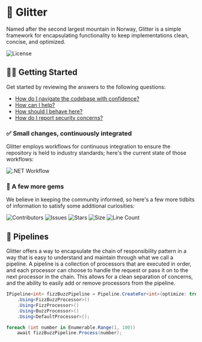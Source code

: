 # 🗻 Glitter

Named after the second largest mountain in Norway, Glitter is a simple framework for encapsulating functionality to keep implementations clean, concise, and optimized.

![License](https://img.shields.io/github/license/tacosontitan/Glitter?logo=github&style=for-the-badge)

## 💁‍♀️ Getting Started

Get started by reviewing the answers to the following questions:

- [How do I navigate the codebase with confidence?](http://glitter.tacosontitan.com)
- [How can I help?](./CONTRIBUTING.md)
- [How should I behave here?](./CODE_OF_CONDUCT.md)
- [How do I report security concerns?](./SECURITY.md)

### ✅ Small changes, continuously integrated

Glitter employs workflows for continuous integration to ensure the repository is held to industry standards; here's the current state of those workflows:

![.NET Workflow](https://img.shields.io/github/actions/workflow/status/tacosontitan/Glitter/dotnet.yml?label=Build%20and%20Test&logo=dotnet&style=for-the-badge)

### 💎 A few more gems

We believe in keeping the community informed, so here's a few more tidbits of information to satisfy some additional curiosities:

![Contributors](https://img.shields.io/github/contributors/tacosontitan/Glitter?logo=github&style=for-the-badge)
![Issues](https://img.shields.io/github/issues/tacosontitan/Glitter?logo=github&style=for-the-badge)
![Stars](https://img.shields.io/github/stars/tacosontitan/Glitter?logo=github&style=for-the-badge)
![Size](https://img.shields.io/github/languages/code-size/tacosontitan/Glitter?logo=github&style=for-the-badge)
![Line Count](https://img.shields.io/tokei/lines/github/tacosontitan/Glitter?logo=github&style=for-the-badge)

## 💠 Pipelines

Glitter offers a way to encapsulate the chain of responsibility pattern in a way that is easy to understand and maintain through what we call a pipeline. A pipeline is a collection of processors that are executed in order, and each processor can choose to handle the request or pass it on to the next processor in the chain. This allows for a clean separation of concerns, and the ability to easily add or remove processors from the pipeline.

```csharp
IPipeline<int> fizzBuzzPipeline = Pipeline.CreateFor<int>(optimize: true)
    .Using<FizzBuzzProcessor>()
    .Using<FizzProcessor>()
    .Using<BuzzProcessor>()
    .Using<DefaultProcessor>();

foreach (int number in Enumerable.Range(1, 100))
    await fizzBuzzPipeline.Process(number);
```
